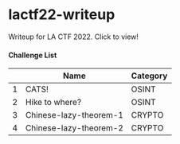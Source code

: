 # lactf22-writeup
Writeup for LA CTF 2022. Click to view!

#### Challenge List
|   | Name | Category |
| --- | --- | --- |
| 1 | CATS! | OSINT |
| 2 | Hike to where? | OSINT |
| 3 | Chinese-lazy-theorem-1 | CRYPTO |
| 4 | Chinese-lazy-theorem-2 | CRYPTO |
